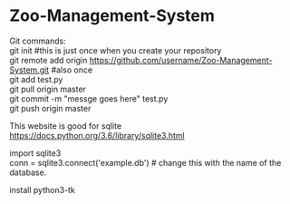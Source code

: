 # Zoo-Management-System

Git commands: <br />
git init #this is just once when you create your repository <br />
git remote add origin https://github.com/username/Zoo-Management-System.git #also once <br />
git add test.py <br />
git pull origin master <br />
git commit -m "messge goes here" test.py <br />
git push origin master <br />

This website is good for sqlite https://docs.python.org/3.6/library/sqlite3.html

import sqlite3 <br />
conn = sqlite3.connect('example.db') # change this with the name of the database.


install python3-tk
